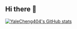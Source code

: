 ## Hi there 👋

[![YaleCheng404's GitHub stats](https://github-readme-stats.vercel.app/api?username=YaleCheng404)](https://github.com/anuraghazra/github-readme-stats)
<!--
**YaleCheng404/YaleCheng404** is a ✨ _special_ ✨ repository because its `README.md` (this file) appears on your GitHub profile.

Here are some ideas to get you started:

- 🔭 I’m currently working on ...
- 🌱 I’m currently learning ...
- 👯 I’m looking to collaborate on ...
- 🤔 I’m looking for help with ...
- 💬 Ask me about ...
- 📫 How to reach me: ...
- 😄 Pronouns: ...
- ⚡ Fun fact: ...
-->
